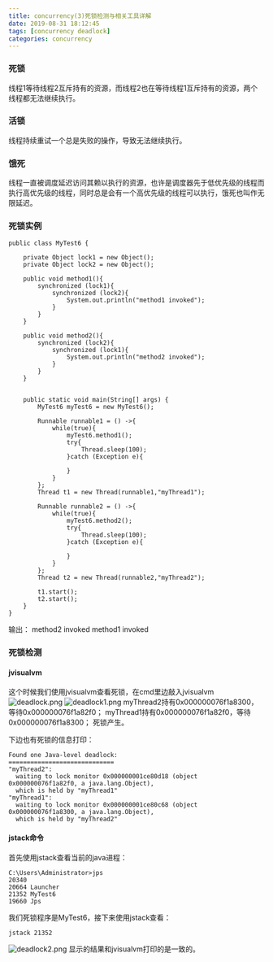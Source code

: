 ```yaml
---
title: concurrency(3)死锁检测与相关工具详解
date: 2019-08-31 18:12:45
tags: [concurrency deadlock]
categories: concurrency
---
```


### 死锁
线程1等待线程2互斥持有的资源，而线程2也在等待线程1互斥持有的资源，两个线程都无法继续执行。

### 活锁
线程持续重试一个总是失败的操作，导致无法继续执行。

### 饿死
线程一直被调度延迟访问其赖以执行的资源，也许是调度器先于低优先级的线程而执行高优先级的线程，同时总是会有一个高优先级的线程可以执行，饿死也叫作无限延迟。

### 死锁实例
```
public class MyTest6 {

    private Object lock1 = new Object();
    private Object lock2 = new Object();

    public void method1(){
        synchronized (lock1){
            synchronized (lock2){
                System.out.println("method1 invoked");
            }
        }
    }

    public void method2(){
        synchronized (lock2){
            synchronized (lock1){
                System.out.println("method2 invoked");
            }
        }
    }


    public static void main(String[] args) {
        MyTest6 myTest6 = new MyTest6();

        Runnable runnable1 = () ->{
            while(true){
                myTest6.method1();
                try{
                    Thread.sleep(100);
                }catch (Exception e){

                }
            }
        };
        Thread t1 = new Thread(runnable1,"myThread1");

        Runnable runnable2 = () ->{
            while(true){
                myTest6.method2();
                try{
                    Thread.sleep(100);
                }catch (Exception e){

                }
            }
        };
        Thread t2 = new Thread(runnable2,"myThread2");

        t1.start();
        t2.start();
    }
}
```

输出：
method2 invoked
method1 invoked

### 死锁检测
#### jvisualvm
这个时候我们使用jvisualvm查看死锁，在cmd里边敲入jvisualvm
![deadlock.png](deadlock.png)
![deadlock1.png](deadlock1.png)
myThread2持有0x000000076f1a8300，等待0x000000076f1a82f0；
myThread1持有0x000000076f1a82f0，等待0x000000076f1a8300；
死锁产生。

下边也有死锁的信息打印：
```
Found one Java-level deadlock:
=============================
"myThread2":
  waiting to lock monitor 0x000000001ce80d18 (object 0x000000076f1a82f0, a java.lang.Object),
  which is held by "myThread1"
"myThread1":
  waiting to lock monitor 0x000000001ce80c68 (object 0x000000076f1a8300, a java.lang.Object),
  which is held by "myThread2"
```

#### jstack命令

首先使用jstack查看当前的java进程：
```
C:\Users\Administrator>jps
20340
20664 Launcher
21352 MyTest6
19660 Jps
```
我们死锁程序是MyTest6，接下来使用jstack查看：
```
jstack 21352
```
![deadlock2.png](deadlock2.png)
显示的结果和jvisualvm打印的是一致的。
